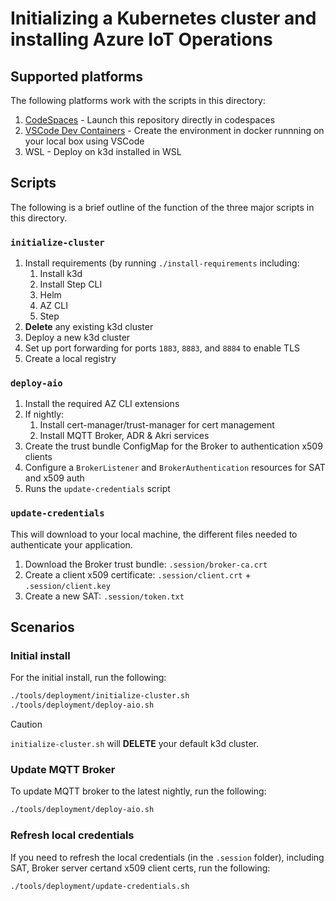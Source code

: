 # Initializing a Kubernetes cluster and installing Azure IoT Operations

## Supported platforms

The following platforms work with the scripts in this directory:

1. [CodeSpaces](https://github.com/features/codespaces) - Launch this repository directly in codespaces
1. [VSCode Dev Containers](https://code.visualstudio.com/docs/devcontainers/containers) - Create the environment in docker runnning on your local box using VSCode
1. WSL - Deploy on k3d installed in WSL

## Scripts

The following is a brief outline of the function of the three major scripts in this directory.

### `initialize-cluster`

1. Install requirements (by running `./install-requirements` including:
    1. Install k3d
    1. Install Step CLI
    1. Helm
    1. AZ CLI
    1. Step
1. **Delete** any existing k3d cluster
1. Deploy a new k3d cluster
1. Set up port forwarding for ports `1883`, `8883`, and `8884` to enable TLS
1. Create a local registry

### `deploy-aio`

1. Install the required AZ CLI extensions
1. If nightly:
    1. Install cert-manager/trust-manager for cert management
    1. Install MQTT Broker, ADR & Akri services
1. Create the trust bundle ConfigMap for the Broker to authentication x509 clients
1. Configure a `BrokerListener` and `BrokerAuthentication` resources for SAT and x509 auth
1. Runs the `update-credentials` script

### `update-credentials`

This will download to your local machine, the different files needed to authenticate your application.

1. Download the Broker trust bundle: `.session/broker-ca.crt`
1. Create a client x509 certificate: `.session/client.crt` + `.session/client.key`
1. Create a new SAT: `.session/token.txt`

## Scenarios

### Initial install

For the initial install, run the following:

```bash
./tools/deployment/initialize-cluster.sh
./tools/deployment/deploy-aio.sh
```

> [!CAUTION]
> `initialize-cluster.sh` will **DELETE** your default k3d cluster.

### Update MQTT Broker

To update MQTT broker to the latest nightly, run the following:

```bash
./tools/deployment/deploy-aio.sh
```

### Refresh local credentials

If you need to refresh the local credentials (in the `.session` folder), including SAT, Broker server certand x509 client certs, run the following:

```bash
./tools/deployment/update-credentials.sh
```
